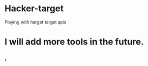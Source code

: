 # Hacker-target
Playing with harget target apis

# I will add more tools in the future.

</br>
<a href="https://www.buymeacoffee.com/Lightcoder" target="_blank"><img src="https://cdn.buymeacoffee.com/buttons/default-orange.png" alt="Buy Me A Coffee" style="height: 10 !important;width:5 !important;" ></a>
